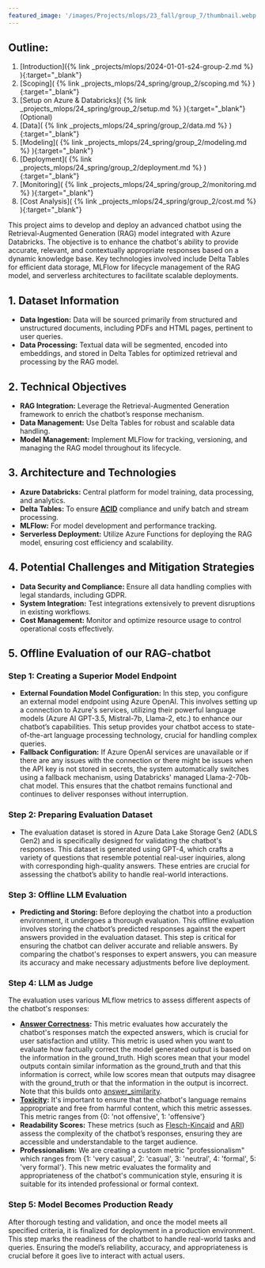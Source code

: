 ```yaml
---
featured_image: '/images/Projects/mlops/23_fall/group_7/thumbnail.webp'
---
```


## Outline:

1. [Introduction]({% link _projects/mlops/2024-01-01-s24-group-2.md %} ){:target="_blank"}<br>
2. [Scoping]( {% link _projects_mlops/24_spring/group_2/scoping.md %} ){:target="_blank"}<br>
3. [Setup on Azure & Databricks]( {% link _projects_mlops/24_spring/group_2/setup.md %} ){:target="_blank"}(Optional)<br>
4. [Data]( {% link _projects_mlops/24_spring/group_2/data.md %} ){:target="_blank"}<br>
5. [Modeling]( {% link _projects_mlops/24_spring/group_2/modeling.md %} ){:target="_blank"}<br>
6. [Deployment]( {% link _projects_mlops/24_spring/group_2/deployment.md %} ){:target="_blank"}<br>
7. [Monitoring]( {% link _projects_mlops/24_spring/group_2/monitoring.md %} ){:target="_blank"}<br>
8. [Cost Analysis]( {% link _projects_mlops/24_spring/group_2/cost.md %} ){:target="_blank"}<br>

This project aims to develop and deploy an advanced chatbot using the Retrieval-Augmented Generation (RAG) model integrated with Azure Databricks. The objective is to enhance the chatbot's ability to provide accurate, relevant, and contextually appropriate responses based on a dynamic knowledge base. Key technologies involved include Delta Tables for efficient data storage, MLFlow for lifecycle management of the RAG model, and serverless architectures to facilitate scalable deployments.

## 1. Dataset Information

- **Data Ingestion:** Data will be sourced primarily from structured and unstructured documents, including PDFs and HTML pages, pertinent to user queries.
- **Data Processing:** Textual data will be segmented, encoded into embeddings, and stored in Delta Tables for optimized retrieval and processing by the RAG model.

## 2. Technical Objectives

- **RAG Integration:** Leverage the Retrieval-Augmented Generation framework to enrich the chatbot’s response mechanism.
- **Data Management:** Use Delta Tables for robust and scalable data handling.
- **Model Management:** Implement MLFlow for tracking, versioning, and managing the RAG model throughout its lifecycle.

## 3. Architecture and Technologies

- **Azure Databricks:** Central platform for model training, data processing, and analytics.
- **Delta Tables:** To ensure **[ACID](https://www.databricks.com/glossary/acid-transactions#:~:text=ACID%20is%20an%20acronym%20that,operations%20are%20called%20transactional%20systems.)** compliance and unify batch and stream processing.
- **MLFlow:** For model development and performance tracking.
- **Serverless Deployment:** Utilize Azure Functions for deploying the RAG model, ensuring cost efficiency and scalability.

## 4. Potential Challenges and Mitigation Strategies

- **Data Security and Compliance:** Ensure all data handling complies with legal standards, including GDPR.
- **System Integration:** Test integrations extensively to prevent disruptions in existing workflows.
- **Cost Management:** Monitor and optimize resource usage to control operational costs effectively.

## 5. Offline Evaluation of our RAG-chatbot

### Step 1: Creating a Superior Model Endpoint

- **External Foundation Model Configuration:** In this step, you configure an external model endpoint using Azure OpenAI. This involves setting up a connection to Azure's services, utilizing their powerful language models (Azure AI GPT-3.5, Mistral-7b, Llama-2, etc.) to enhance our chatbot’s capabilities. This setup provides your chatbot access to state-of-the-art language processing technology, crucial for handling complex queries.
- **Fallback Configuration:** If Azure OpenAI services are unavailable or if there are any issues with the connection or there might be issues when the API key is not stored in secrets, the system automatically switches using a fallback mechanism, using Databricks' managed Llama-2-70b-chat model. This ensures that the chatbot remains functional and continues to deliver responses without interruption. 

### Step 2: Preparing Evaluation Dataset
- The evaluation dataset is stored in Azure Data Lake Storage Gen2 (ADLS Gen2) and is specifically designed for validating the chatbot's responses. This dataset is generated using GPT-4, which crafts a variety of questions that resemble potential real-user inquiries, along with corresponding high-quality answers. These entries are crucial for assessing the chatbot’s ability to handle real-world interactions.

### Step 3: Offline LLM Evaluation

- **Predicting and Storing:** Before deploying the chatbot into a production environment, it undergoes a thorough evaluation. This offline evaluation involves storing the chatbot’s predicted responses against the expert answers provided in the evaluation dataset. This step is critical for ensuring the chatbot can deliver accurate and reliable answers. By comparing the chatbot's responses to expert answers, you can measure its accuracy and make necessary adjustments before live deployment.

### Step 4: LLM as Judge

The evaluation uses various MLflow metrics to assess different aspects of the chatbot's responses:
  - **[Answer Correctness](https://mlflow.org/docs/latest/python_api/mlflow.metrics.html#mlflow.metrics.genai.answer_correctness):** This metric evaluates how accurately the chatbot's responses match the expected answers, which is crucial for user satisfaction and utility.
  This metric is used when you want to evaluate how factually correct the model generated output is based on the information in the ground_truth. High scores mean that your model outputs contain similar information as the ground_truth and that this information is correct, while low scores mean that outputs may disagree with the ground_truth or that the information in the output is incorrect. Note that this builds onto [answer_similarity](https://mlflow.org/docs/latest/llms/llm-evaluate/index.html#:~:text=mlflow.metrics.genai.answer_similarity,disagree%20with%20the%20ground_truth.).
  - **[Toxicity](https://huggingface.co/spaces/evaluate-measurement/toxicity):** It's important to ensure that the chatbot's language remains appropriate and free from harmful content, which this metric assesses. This metric ranges from {0: 'not offensive', 1: 'offensive'}
  - **Readability Scores:** These metrics (such as [Flesch-Kincaid](https://mlflow.org/docs/latest/python_api/mlflow.metrics.html#mlflow.metrics.flesch_kincaid_grade_level) and [ARI](https://en.wikipedia.org/wiki/Automated_readability_index)) assess the complexity of the chatbot’s responses, ensuring they are accessible and understandable to the target audience.
  - **Professionalism:** We are creating a custom metric "professionalism" which ranges from {1: 'very casual', 2: 'casual', 3: 'neutral', 4: 'formal', 5: 'very formal'}. This new metric evaluates the formality and appropriateness of the chatbot's communication style, ensuring it is suitable for its intended professional or formal context.

### Step 5: Model Becomes Production Ready

After thorough testing and validation, and once the model meets all specified criteria, it is finalized for deployment in a production environment. This step marks the readiness of the chatbot to handle real-world tasks and queries. Ensuring the model’s reliability, accuracy, and appropriateness is crucial before it goes live to interact with actual users.
